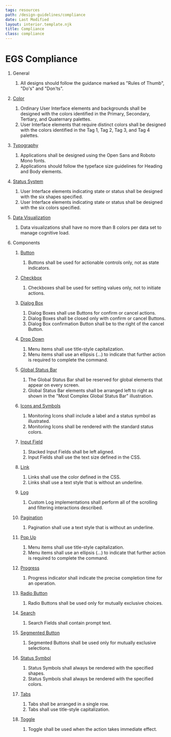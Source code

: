 ```yaml
---
tags: resources
path: /design-guidelines/compliance
date: Last Modified
layout: interior.template.njk
title: Compliance
class: compliance
---
```

# EGS Compliance

1. General 
	1. All designs should follow the guidance marked as "Rules of Thumb", "Do's" and "Don'ts".

2. [Color](/design-guidelines/color)
	1. Ordinary User Interface elements and backgrounds shall be designed with the colors identified in the Primary, Secondary, Tertiary, and Quaternary palettes.
	2. User Interface elements that require distinct colors shall be designed with the colors identified in the Tag 1, Tag 2, Tag 3, and Tag 4 palettes.
	
3. [Typography](/design-guidelines/typography)
	1. Applications shall be designed using the Open Sans and Roboto Mono fonts.
	2. Applications should follow the typeface size guidelines for Heading<!--link to headings table--> and Body<!--link to body table--> elements.
	
4. [Status System](/patterns/status-system)
	1. User Interface elements indicating state or status shall be designed with the six shapes specified<!--link to status symbol illustration-->.
	2. User Interface elements indicating state or status shall be designed with the six colors specified<!--link to status color illustration-->.
	
5. [Data Visualization](/patterns/data-visualization)
	1. Data visualizations shall have no more than 8 colors per data set to manage cognitive load.
	
5. Components
	1. [Button](/ui-components/button)
		1. Buttons shall be used for actionable controls only, not as state indicators.
		
	2. [Checkbox](/ui-components/checkbox)
		1. Checkboxes shall be used for setting values only, not to initiate actions.
		
	3. [Dialog Box](/ui-components/dialog-box)
		1. Dialog Boxes shall use Buttons for confirm or cancel actions.  
		2. Dialog Boxes shall be closed only with confirm or cancel Buttons.
		3. Dialog Box confirmation Button shall be to the right of the cancel Button.
		
	4. [Drop Down](/ui-components/drop-down)
		1. Menu items shall use title-style capitalization.
		2. Menu items shall use an ellipsis (…) to indicate that further action is required to complete the command.
		
	5. [Global Status Bar](/ui-components/global-status-bar)
		1. The Global Status Bar shall be reserved for global elements that appear on every screen.
		2. Global Status Bar elements shall be arranged left to right as shown in the "Most Complex Global Status Bar"<!--linked illustration--> illustration.
		
	6. [Icons and Symbols](/ui-components/icons-and-symbols)
		1. Monitoring Icons shall include a label and a status symbol as illustrated.<!--link to icon illustration-->
		2. Monitoring Icons shall be rendered with the standard status colors.<!--link to status colors-->
		
	7. [Input Field](/ui-components/input-field)
		1. Stacked Input Fields shall be left aligned.
		2. Input Fields shall use the text size defined in the CSS<!--link to CSS-->.
		
	8. [Link](/ui-components/link)
		1. Links shall use the color defined in the CSS<!--link to CSS-->.
		2. Links shall use a text style that is without an underline.
		
	9. [Log](/ui-components/log)
		1. Custom Log implementations shall perform all of the scrolling<!--link to scrolling--> and filtering interactions<!--link to filtering--> described.
			
	11. [Pagination](/ui-components/pagination)
		1. Pagination shall use a text style that is without an underline.
		
	12. [Pop Up](/ui-components/pop-up)
		1. Menu items shall use title-style capitalization.
		2. Menu items shall use an ellipsis (…) to indicate that further action is required to complete the command.
		
	13. [Progress](/ui-components/progress)
		1. Progress indicator shall indicate the precise completion time for an operation.
		
	14. [Radio Button](/ui-components/radio-button)
		1. Radio Buttons shall be used only for mutually exclusive choices.
		
	15. [Search](/ui-components/search)
		1. Search Fields shall contain prompt text.
		
	16. [Segmented Button](/ui-components/segmented-button)
		1. Segmented Buttons shall be used only for mutually exclusive selections.
		
	18. [Status Symbol](/ui-components/status-symbol)
		1. Status Symbols shall always be rendered with the specified shapes<!--link to colors-->.
		2. Status Symbols shall always be rendered with the specified colors<!--link to shapes-->.
			
	20. [Tabs](/ui-components/tabs)
		1. Tabs shall be arranged in a single row.
		2. Tabs shall use title-style capitalization.
		
	22. [Toggle](/ui-components/toggle)
		1. Toggle shall be used when the action takes immediate effect.
		

